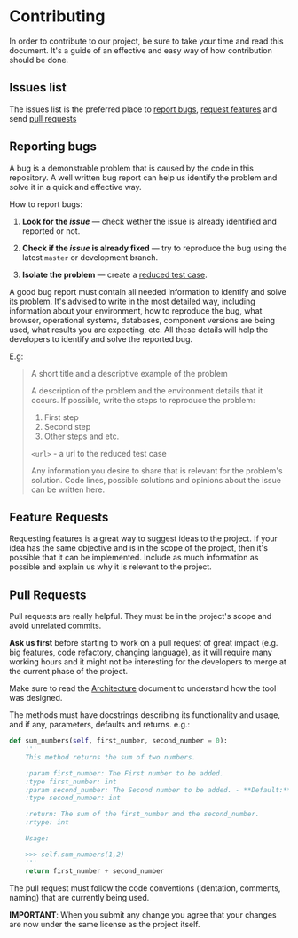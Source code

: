 # Contributing

In order to contribute to our project, be sure to take your time and read this document. It's a guide of an effective and easy way of how contribution should be done.

## Issues list

The issues list is the preferred place to [report bugs](#reporting-bugs), [request features](#feature-requests) and send [pull requests](#pull-requests)

## Reporting bugs

A bug is a demonstrable problem that is caused by the code in this repository. A well written bug report can help us identify the problem and solve it in a quick and effective way.

How to report bugs:

1. **Look for the _issue_** &mdash; check wether the issue is already identified and reported or not.

2. **Check if the _issue_ is already fixed** &mdash; try to reproduce the bug using the latest `master` or development branch.

3. **Isolate the problem** &mdash; create a [reduced test case](http://css-tricks.com/reduced-test-cases/).

A good bug report must contain all needed information to identify and solve its problem. It's advised to write in the most detailed way, including information about your environment, how to reproduce the bug, what browser, operational systems, databases, component versions are being used, what results you are expecting, etc. All these details will help the developers to identify and solve the reported bug.

E.g:

> A short title and a descriptive example of the problem
>
> A description of the problem and the environment details that it occurs. If possible, write the steps to reproduce the problem:
>
> 1. First step
> 2. Second step
> 3. Other steps and etc.
>
> `<url>` - a url to the reduced test case
>
> Any information you desire to share that is relevant for the problem's solution. Code lines, possible solutions and opinions about the issue can be written here.

## Feature Requests

Requesting features is a great way to suggest ideas to the project. If your idea has the same objective and is in the scope of the project, then it's possible that it can be implemented. Include as much information as possible and explain us why it is relevant to the project.

## Pull Requests

Pull requests are really helpful. They must be in the project's scope and avoid unrelated commits.

**Ask us first** before starting to work on a pull request of great impact (e.g. big features, code refactory, changing language), as it will require many working hours and it might not be interesting for the developers to merge at the current phase of the project.

Make sure to read the [Architecture](doc_files/ARCHITECTURE.md) document
to understand how the tool was designed.

The methods must have docstrings describing its functionality and usage, and if any, parameters, defaults and returns. e.g.:

```python
def sum_numbers(self, first_number, second_number = 0):
    '''
    This method returns the sum of two numbers.

    :param first_number: The First number to be added.
    :type first_number: int
    :param second_number: The Second number to be added. - **Default:** 0
    :type second_number: int

    :return: The sum of the first_number and the second_number.
    :rtype: int

    Usage:

    >>> self.sum_numbers(1,2)
    '''
    return first_number + second_number
```

The pull request must follow the code conventions (identation, comments, naming) that are currently being used.

**IMPORTANT**: When you submit any change you agree that your changes are now under the same license as the project itself.
